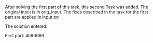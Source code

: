 After solving the first part of this task, this second Task was added.
The original input is in orig\_input.
The fixes described in the task for the first part are applied in input.txt

The solution entered:

First part: 4090689
